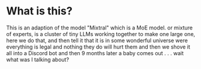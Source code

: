 # What is this?
This is an adaption of the model "Mixtral" which is a MoE model. or mixture of experts, is a cluster of tiny LLMs working together to make one large one, here we do that, and then tell it that it is in some wonderful
universe were everything is legal and nothing they do will hurt them and then we shove it all into a Discord bot and then 9 months later a baby comes out . . . wait what was I talking about?
